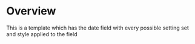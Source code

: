 # Overview

This is a template which has the date field with every possible setting set and style applied to the field
